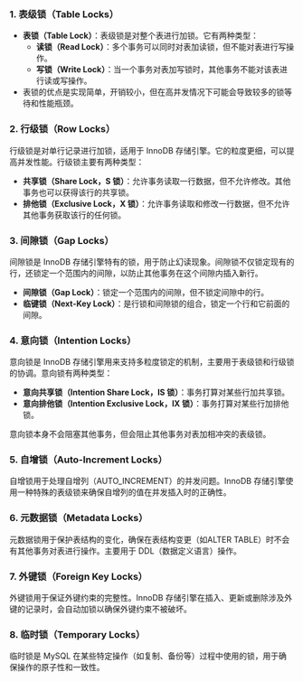 ### 1. 表级锁（Table Locks）
- **表锁（Table Lock）**：表级锁是对整个表进行加锁。它有两种类型：
   - **读锁（Read Lock）**：多个事务可以同时对表加读锁，但不能对表进行写操作。
   - **写锁（Write Lock）**：当一个事务对表加写锁时，其他事务不能对该表进行读或写操作。
- 表锁的优点是实现简单，开销较小，但在高并发情况下可能会导致较多的锁等待和性能瓶颈。
### 2. 行级锁（Row Locks）
行级锁是对单行记录进行加锁，适用于 InnoDB 存储引擎。它的粒度更细，可以提高并发性能。行级锁主要有两种类型：

- **共享锁（Share Lock，S 锁）**：允许事务读取一行数据，但不允许修改。其他事务也可以获得该行的共享锁。
- **排他锁（Exclusive Lock，X 锁）**：允许事务读取和修改一行数据，但不允许其他事务获取该行的任何锁。
### 3. 间隙锁（Gap Locks）
间隙锁是 InnoDB 存储引擎特有的锁，用于防止幻读现象。间隙锁不仅锁定现有的行，还锁定一个范围内的间隙，以防止其他事务在这个间隙内插入新行。

- **间隙锁（Gap Lock）**：锁定一个范围内的间隙，但不锁定间隙中的行。
- **临键锁（Next-Key Lock）**：是行锁和间隙锁的组合，锁定一个行和它前面的间隙。
### 4. 意向锁（Intention Locks）
意向锁是 InnoDB 存储引擎用来支持多粒度锁定的机制，主要用于表级锁和行级锁的协调。意向锁有两种类型：

- **意向共享锁（Intention Share Lock，IS 锁）**：事务打算对某些行加共享锁。
- **意向排他锁（Intention Exclusive Lock，IX 锁）**：事务打算对某些行加排他锁。

意向锁本身不会阻塞其他事务，但会阻止其他事务对表加相冲突的表级锁。
### 5. 自增锁（Auto-Increment Locks）
自增锁用于处理自增列（AUTO_INCREMENT）的并发问题。InnoDB 存储引擎使用一种特殊的表级锁来确保自增列的值在并发插入时的正确性。
### 6. 元数据锁（Metadata Locks）
元数据锁用于保护表结构的变化，确保在表结构变更（如ALTER TABLE）时不会有其他事务对表进行操作。主要用于 DDL（数据定义语言）操作。
### 7. 外键锁（Foreign Key Locks）
外键锁用于保证外键约束的完整性。InnoDB 存储引擎在插入、更新或删除涉及外键的记录时，会自动加锁以确保外键约束不被破坏。
### 8. 临时锁（Temporary Locks）
临时锁是 MySQL 在某些特定操作（如复制、备份等）过程中使用的锁，用于确保操作的原子性和一致性。
